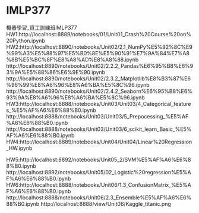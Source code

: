 # IMLP377
機器學習_資工訓練班IMLP377
HW1:http://localhost:8889/notebooks/01/Unit01_Crash%20Course%20on%20Python.ipynb
HW2:http://localhost:8890/notebooks/Unit02/2.1_NumPy%E5%92%8C%E9%99%A3%E5%88%97%E5%B0%8E%E5%90%91%E7%9A%84%E7%A8%8B%E5%BC%8F%E8%A8%AD%E8%A8%88.ipynb
    http://localhost:8890/notebooks/Unit02/2.2.2_Pandas%E6%95%B8%E6%93%9A%E5%88%86%E6%9E%90.ipynb
    http://localhost:8890/notebooks/Unit02/2.3.2_Matplotlib%E8%B3%87%E6%96%99%E8%A6%96%E8%A6%BA%E5%8C%96.ipynb
    http://localhost:8890/notebooks/Unit02/2.4.2_Seaborn%E6%95%B8%E6%93%9A%E8%A6%96%E8%A6%BA%E5%8C%96.ipynb
HW3:http://localhost:8888/notebooks/Unit03/Unit03/4_Categorical_features_%E5%AF%A6%E6%88%B0.ipynb
    http://localhost:8888/notebooks/Unit03/Unit03/5_Prepocessing_%E5%AF%A6%E6%88%B0.ipynb
    http://localhost:8888/notebooks/Unit03/Unit03/6_scikit_learn_Basic_%E5%AF%A6%E6%88%B0.ipynb
HW4:http://localhost:8889/notebooks/Unit04/Unit04/Linear%20Regression_HW.ipynb

HW5:http://localhost:8892/notebooks/Unit05_2/SVM%E5%AF%A6%E6%88%B0.ipynb
    http://localhost:8892/notebooks/Unit05/02_Logistic%20regression%E5%AF%A6%E6%88%B0.ipynb
HW6:http://localhost:8888/notebooks/Unit06/1.3_ConfusionMatrix_%E5%AF%A6%E6%88%B0.ipynb
    http://localhost:8888/notebooks/Unit06/2.3_Ensemble%E5%AF%A6%E6%88%B0.ipynb
    http://localhost:8888/view/Unit06/Kaggle_titanic.png
    
